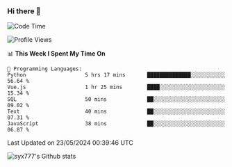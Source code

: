 ### Hi there 👋

<!--
**syx777/syx777** is a ✨ _special_ ✨ repository because its `README.md` (this file) appears on your GitHub profile.

Here are some ideas to get you started:

- 🔭 I’m currently working on ...
- 🌱 I’m currently learning ...
- 👯 I’m looking to collaborate on ...
- 🤔 I’m looking for help with ...
- 💬 Ask me about ...
- 📫 How to reach me: ...
- 😄 Pronouns: ...
- ⚡ Fun fact: ...
-->
<!--START_SECTION:waka-->
![Code Time](http://img.shields.io/badge/Code%20Time-91%20hrs%2043%20mins-blue)

![Profile Views](http://img.shields.io/badge/Profile%20Views-177-blue)

📊 **This Week I Spent My Time On** 

```text
💬 Programming Languages: 
Python                   5 hrs 17 mins       ██████████████░░░░░░░░░░░   56.64 % 
Vue.js                   1 hr 25 mins        ████░░░░░░░░░░░░░░░░░░░░░   15.34 % 
SQL                      50 mins             ██░░░░░░░░░░░░░░░░░░░░░░░   09.02 % 
Text                     40 mins             ██░░░░░░░░░░░░░░░░░░░░░░░   07.31 % 
JavaScript               38 mins             ██░░░░░░░░░░░░░░░░░░░░░░░   06.87 % 
```


 Last Updated on 23/05/2024 00:39:46 UTC
<!--END_SECTION:waka-->

![syx777's Github stats](https://github-readme-stats.vercel.app/api?username=syx777&show_icons=true&count_private=true&t=123456)
